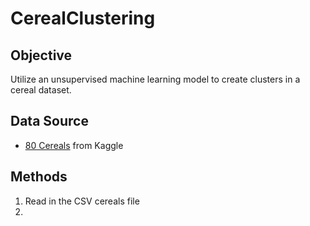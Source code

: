 # CerealClustering

## Objective
Utilize an unsupervised machine learning model to create clusters in a cereal dataset.

## Data Source
- [80 Cereals](https://www.kaggle.com/datasets/crawford/80-cereals/data) from Kaggle

## Methods
1. Read in the CSV cereals file
2. 
